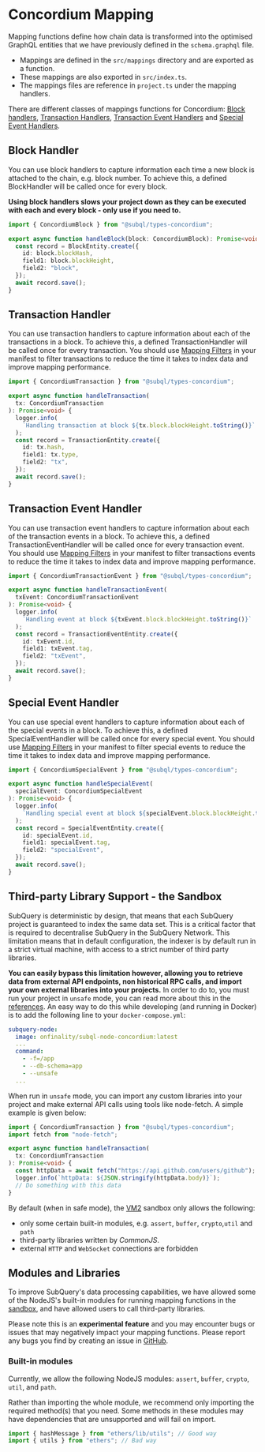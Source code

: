# Concordium Mapping

Mapping functions define how chain data is transformed into the optimised GraphQL entities that we have previously defined in the `schema.graphql` file.

- Mappings are defined in the `src/mappings` directory and are exported as a function.
- These mappings are also exported in `src/index.ts`.
- The mappings files are reference in `project.ts` under the mapping handlers.

There are different classes of mappings functions for Concordium: [Block handlers](#block-handler), [Transaction Handlers](#transaction-handler), [Transaction Event Handlers](#transaction-event-handler) and [Special Event Handlers](#special-event-handler).

## Block Handler

You can use block handlers to capture information each time a new block is attached to the chain, e.g. block number. To achieve this, a defined BlockHandler will be called once for every block.

**Using block handlers slows your project down as they can be executed with each and every block - only use if you need to.**

```ts
import { ConcordiumBlock } from "@subql/types-concordium";

export async function handleBlock(block: ConcordiumBlock): Promise<void> {
  const record = BlockEntity.create({
    id: block.blockHash,
    field1: block.blockHeight,
    field2: "block",
  });
  await record.save();
}
```

## Transaction Handler

You can use transaction handlers to capture information about each of the transactions in a block. To achieve this, a defined TransactionHandler will be called once for every transaction. You should use [Mapping Filters](../manifest/concordium.md#mapping-handlers-and-filters) in your manifest to filter transactions to reduce the time it takes to index data and improve mapping performance.

```ts
import { ConcordiumTransaction } from "@subql/types-concordium";

export async function handleTransaction(
  tx: ConcordiumTransaction
): Promise<void> {
  logger.info(
    `Handling transaction at block ${tx.block.blockHeight.toString()}`
  );
  const record = TransactionEntity.create({
    id: tx.hash,
    field1: tx.type,
    field2: "tx",
  });
  await record.save();
}
```

## Transaction Event Handler

You can use transaction event handlers to capture information about each of the transaction events in a block. To achieve this, a defined TransactionEventHandler will be called once for every transaction event. You should use [Mapping Filters](../manifest/concordium.md#mapping-handlers-and-filters) in your manifest to filter transactions events to reduce the time it takes to index data and improve mapping performance.

```ts
import { ConcordiumTransactionEvent } from "@subql/types-concordium";

export async function handleTransactionEvent(
  txEvent: ConcordiumTransactionEvent
): Promise<void> {
  logger.info(
    `Handling event at block ${txEvent.block.blockHeight.toString()}`
  );
  const record = TransactionEventEntity.create({
    id: txEvent.id,
    field1: txEvent.tag,
    field2: "txEvent",
  });
  await record.save();
}
```

## Special Event Handler

You can use special event handlers to capture information about each of the special events in a block. To achieve this, a defined SpecialEventHandler will be called once for every special event. You should use [Mapping Filters](../manifest/concordium.md#mapping-handlers-and-filters) in your manifest to filter special events to reduce the time it takes to index data and improve mapping performance.

```ts
import { ConcordiumSpecialEvent } from "@subql/types-concordium";

export async function handleSpecialEvent(
  specialEvent: ConcordiumSpecialEvent
): Promise<void> {
  logger.info(
    `Handling special event at block ${specialEvent.block.blockHeight.toString()}`
  );
  const record = SpecialEventEntity.create({
    id: specialEvent.id,
    field1: specialEvent.tag,
    field2: "specialEvent",
  });
  await record.save();
}
```

## Third-party Library Support - the Sandbox

SubQuery is deterministic by design, that means that each SubQuery project is guaranteed to index the same data set. This is a critical factor that is required to decentralise SubQuery in the SubQuery Network. This limitation means that in default configuration, the indexer is by default run in a strict virtual machine, with access to a strict number of third party libraries.

**You can easily bypass this limitation however, allowing you to retrieve data from external API endpoints, non historical RPC calls, and import your own external libraries into your projects.** In order to do to, you must run your project in `unsafe` mode, you can read more about this in the [references](../../run_publish/references.md#unsafe-node-service). An easy way to do this while developing (and running in Docker) is to add the following line to your `docker-compose.yml`:

```yml
subquery-node:
  image: onfinality/subql-node-concordium:latest
  ...
  command:
    - -f=/app
    - --db-schema=app
    - --unsafe
  ...
```

When run in `unsafe` mode, you can import any custom libraries into your project and make external API calls using tools like node-fetch. A simple example is given below:

```ts
import { ConcordiumTransaction } from "@subql/types-concordium";
import fetch from "node-fetch";

export async function handleTransaction(
  tx: ConcordiumTransaction
): Promise<void> {
  const httpData = await fetch("https://api.github.com/users/github");
  logger.info(`httpData: ${JSON.stringify(httpData.body)}`);
  // Do something with this data
}
```

By default (when in safe mode), the [VM2](https://www.npmjs.com/package/vm2) sandbox only allows the following:

- only some certain built-in modules, e.g. `assert`, `buffer`, `crypto`,`util` and `path`
- third-party libraries written by _CommonJS_.
- external `HTTP` and `WebSocket` connections are forbidden

## Modules and Libraries

To improve SubQuery's data processing capabilities, we have allowed some of the NodeJS's built-in modules for running mapping functions in the [sandbox](#third-party-library-support---the-sandbox), and have allowed users to call third-party libraries.

Please note this is an **experimental feature** and you may encounter bugs or issues that may negatively impact your mapping functions. Please report any bugs you find by creating an issue in [GitHub](https://github.com/subquery/subql).

### Built-in modules

Currently, we allow the following NodeJS modules: `assert`, `buffer`, `crypto`, `util`, and `path`.

Rather than importing the whole module, we recommend only importing the required method(s) that you need. Some methods in these modules may have dependencies that are unsupported and will fail on import.

```ts
import { hashMessage } from "ethers/lib/utils"; // Good way
import { utils } from "ethers"; // Bad way
```
